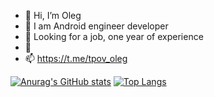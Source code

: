 - 👋 Hi, I’m Oleg
- 👀 I am Android engineer developer
- 🌱 Looking for a job, one year of experience
- 💞️ 
- 📫 https://t.me/tpov_oleg

<!---
tpov/tpov is a ✨ special ✨ repository because its `README.md` (this file) appears on your GitHub profile.
You can click the Preview link to take a look at your changes.
--->
[![Anurag's GitHub stats](https://github-readme-stats.vercel.app/api?username=tpov)](https://github.com/anuraghazra/github-readme-stats)
[![Top Langs](https://github-readme-stats.vercel.app/api/top-langs/?username=tpov&exclude_repo=github-readme-stats,anuraghazra.github.io)](https://github.com/anuraghazra/github-readme-stats)
